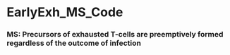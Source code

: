 # EarlyExh_MS_Code
### MS: Precursors of exhausted T-cells are preemptively formed regardless of the outcome of infection
